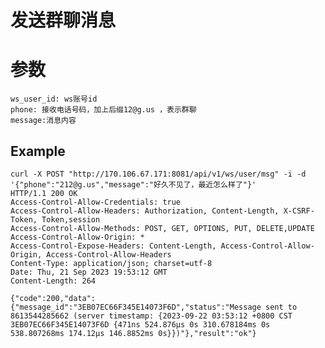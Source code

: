 # 发送群聊消息

# 参数

    ws_user_id: ws账号id
    phone: 接收电话号码，加上后缀12@g.us ，表示群聊
    message:消息内容

## Example


    curl -X POST "http://170.106.67.171:8081/api/v1/ws/user/msg" -i -d '{"phone":"212@g.us","message":"好久不见了，最近怎么样了"}'
    HTTP/1.1 200 OK
    Access-Control-Allow-Credentials: true
    Access-Control-Allow-Headers: Authorization, Content-Length, X-CSRF-Token, Token,session
    Access-Control-Allow-Methods: POST, GET, OPTIONS, PUT, DELETE,UPDATE
    Access-Control-Allow-Origin: *
    Access-Control-Expose-Headers: Content-Length, Access-Control-Allow-Origin, Access-Control-Allow-Headers
    Content-Type: application/json; charset=utf-8
    Date: Thu, 21 Sep 2023 19:53:12 GMT
    Content-Length: 264

    {"code":200,"data":{"message_id":"3EB07EC66F345E14073F6D","status":"Message sent to 8613544285662 (server timestamp: {2023-09-22 03:53:12 +0800 CST 3EB07EC66F345E14073F6D {471ns 524.876µs 0s 310.678184ms 0s 538.807268ms 174.12µs 146.8852ms 0s}})"},"result":"ok"}
